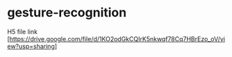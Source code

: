 # gesture-recognition
H5 file link [https://drive.google.com/file/d/1KO2odGkCQIrK5nkwqf78Cq7HBrEzo_oV/view?usp=sharing]
